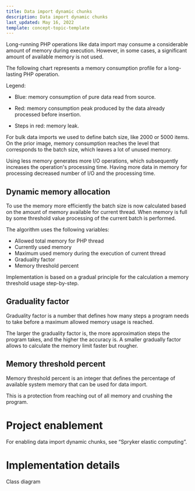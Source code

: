 ```yaml
---
title: Data import dynamic chunks
description: Data import dynamic chunks
last_updated: May 16, 2022
template: concept-topic-template
---
```


Long-running PHP operations like data import may consume a considerable amount of memory during execution. However, in some cases, a significant amount of available memory is not used.

The following chart represents a memory consumption profile for a long-lasting PHP operation.

Legend:

* Blue: memory consumption of pure data read from source.

* Red: memory consumption peak produced by the data already processed before insertion.

* Steps in red: memory leak.



For bulk data imports we used to define batch size, like 2000 or 5000 items. On the prior image, memory consumption reaches the level that corresponds to the batch size, which leaves a lot of  unused memory.

Using less memory generates more I/O operations, which subsequently increases the operation's processing time. Having more data in memory for processing decreased number of I/O and the processing time.

## Dynamic memory allocation

To use the memory more efficiently the batch size is now calculated based on the amount of memory available for current thread. When memory is full by some threshold value processing of the current batch is performed.

The algorithm uses the following variables:
- Allowed total memory for PHP thread
- Currently used memory
- Maximum used memory during the execution of current thread
- Graduality factor
- Memory threshold percent

Implementation is based on a gradual principle for the calculation a memory threshold usage step-by-step.

## Graduality factor

Graduality factor is a number that defines how many steps a program needs to take before a maximum allowed memory usage is reached.

The larger the graduality factor is, the more approximation steps the program takes, and the higher the accuracy is. A smaller gradually factor allows to calculate the memory limit  faster but rougher.

## Memory threshold percent
Memory threshold percent is an integer that defines the percentage of available system memory that can be used for data import.

This is a protection from reaching out of all memory and crushing the program.

# Project enablement

For enabling data import dynamic chunks, see “Spryker elastic computing”.

# Implementation details
Class diagram

